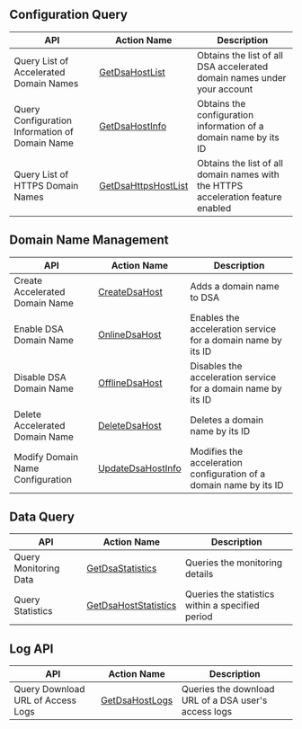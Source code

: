 ## Configuration Query 
| API | Action Name|Description |
|----|----|----|
| Query List of Accelerated Domain Names |[GetDsaHostList](https://cloud.tencent.com/document/product/570/13940)|Obtains the list of all DSA accelerated domain names under your account |
| Query Configuration Information of Domain Name |[GetDsaHostInfo](https://cloud.tencent.com/document/product/570/14612)|Obtains the configuration information of a domain name by its ID |
| Query List of HTTPS Domain Names | [GetDsaHttpsHostList](https://cloud.tencent.com/document/product/570/17907)  | Obtains the list of all domain names with the HTTPS acceleration feature enabled |


## Domain Name Management

| API | Action Name|Description |
|----|----|----|
| Create Accelerated Domain Name	|[CreateDsaHost](https://cloud.tencent.com/document/product/570/13941) | Adds a domain name to DSA |
| Enable DSA Domain Name |[OnlineDsaHost](https://cloud.tencent.com/document/product/570/13942)| Enables the acceleration service for a domain name by its ID |
| Disable DSA Domain Name |[OfflineDsaHost](https://cloud.tencent.com/document/product/570/13943)| Disables the acceleration service for a domain name by its ID |
| Delete Accelerated Domain Name |[DeleteDsaHost](https://cloud.tencent.com/document/product/570/13944)| Deletes a domain name by its ID |
| Modify Domain Name Configuration |[UpdateDsaHostInfo](https://cloud.tencent.com/document/product/570/14611)| Modifies the acceleration configuration of a domain name by its ID |


## Data Query
| API | Action Name|Description |
|----|----|----|
| Query Monitoring Data | [GetDsaStatistics](https://cloud.tencent.com/document/product/570/17942) | Queries the monitoring details |
| Query Statistics | [GetDsaHostStatistics](https://cloud.tencent.com/document/product/570/16843) | Queries the statistics within a specified period |

## Log API
| API | Action Name|Description |
|----|----|----|
| Query Download URL of Access Logs | [GetDsaHostLogs](https://cloud.tencent.com/document/product/570/16836) | Queries the download URL of a DSA user's access logs |


